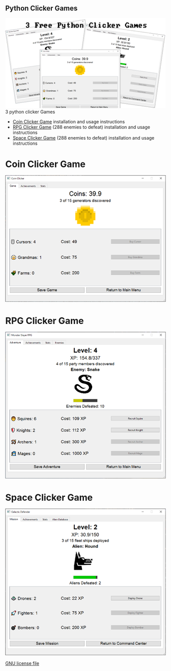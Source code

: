 ## Python Clicker Games
![3 python clicker Games](screenshot.png)
3 python clicker Games
- [Coin Clicker Game](clicker-readme.md) installation and usage instructions
- [RPG Clicker Game](rpg-readme.md) (288 enemies to defeat) installation and usage instructions
- [Space Clicker Game](space-readme.md) (288 enemies to defeat) installation and usage instructions

# Coin Clicker Game
![clicker screenshot](clicker_screenshot.png)
# RPG Clicker Game
![rpg screenshot](rpg_screenshot.png)
# Space Clicker Game
![space screenshot](space_screenshot.png)

[GNU license file](LICENSE.txt)
